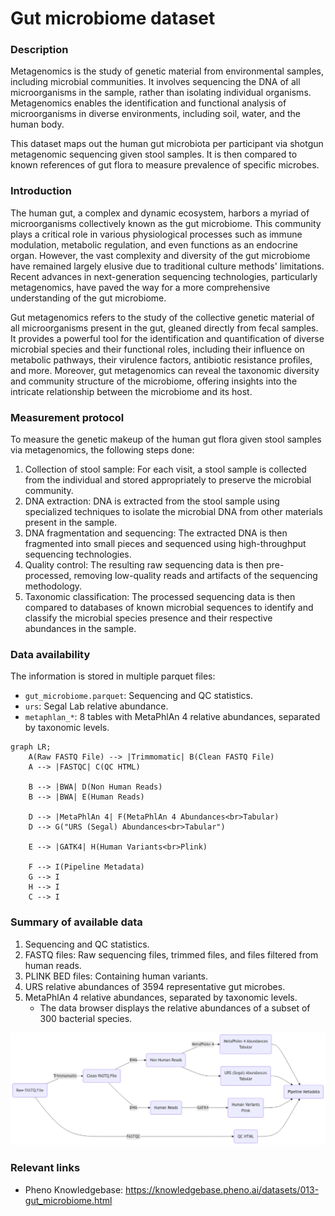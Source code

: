 # Gut microbiome dataset  

### Description 
<!-- just for gut microbiome: shortened from the original introduction in the data doc -->
Metagenomics is the study of genetic material from environmental samples, including microbial communities. It involves sequencing the DNA of all microorganisms in the sample, rather than isolating individual organisms. Metagenomics enables the identification and functional analysis of microorganisms in diverse environments, including soil, water, and the human body.

This dataset maps out the human gut microbiota per participant via shotgun metagenomic sequencing given stool samples. It is then compared to known references of gut flora to measure prevalence of specific microbes.

### Introduction 
<!-- just for gut microbiome: shortened from the original introduction in the data doc -->
The human gut, a complex and dynamic ecosystem, harbors a myriad of microorganisms collectively known as the gut microbiome. This community plays a critical role in various physiological processes such as immune modulation, metabolic regulation, and even functions as an endocrine organ. However, the vast complexity and diversity of the gut microbiome have remained largely elusive due to traditional culture methods' limitations. Recent advances in next-generation sequencing technologies, particularly metagenomics, have paved the way for a more comprehensive understanding of the gut microbiome.

Gut metagenomics refers to the study of the collective genetic material of all microorganisms present in the gut, gleaned directly from fecal samples. It provides a powerful tool for the identification and quantification of diverse microbial species and their functional roles, including their influence on metabolic pathways, their virulence factors, antibiotic resistance profiles, and more. Moreover, gut metagenomics can reveal the taxonomic diversity and community structure of the microbiome, offering insights into the intricate relationship between the microbiome and its host.

### Measurement protocol 
<!-- long measurment protocol for the data browser -->
To measure the genetic makeup of the human gut flora given stool samples via metagenomics, the following steps done:

1. Collection of stool sample: For each visit, a stool sample is collected from the individual and stored appropriately to preserve the microbial community.
2. DNA extraction: DNA is extracted from the stool sample using specialized techniques to isolate the microbial DNA from other materials present in the sample.
3. DNA fragmentation and sequencing: The extracted DNA is then fragmented into small pieces and sequenced using high-throughput sequencing technologies.
4. Quality control: The resulting raw sequencing data is then pre-processed, removing low-quality reads and artifacts of the sequencing methodology.
5. Taxonomic classification: The processed sequencing data is then compared to databases of known microbial sequences to identify and classify the microbial species presence and their respective abundances in the sample.

### Data availability 
<!-- for the example notebooks -->
The information is stored in multiple parquet files:
- `gut_microbiome.parquet`: Sequencing and QC statistics.
- `urs`: Segal Lab relative abundance.
- `metaphlan_*`: 8 tables with MetaPhlAn 4 relative abundances, separated by taxonomic levels.

```{mermaid}
graph LR;
    A(Raw FASTQ File) --> |Trimmomatic| B(Clean FASTQ File)
    A --> |FASTQC| C(QC HTML)
    
    B --> |BWA| D(Non Human Reads)
    B --> |BWA| E(Human Reads)
    
    D --> |MetaPhlAn 4| F(MetaPhlAn 4 Abundances<br>Tabular)
    D --> G("URS (Segal) Abundances<br>Tabular")
    
    E --> |GATK4| H(Human Variants<br>Plink)
    
    F --> I(Pipeline Metadata)
    G --> I
    H --> I
    C --> I
```

### Summary of available data 
<!-- for the data browser -->
1. Sequencing and QC statistics.
2. FASTQ files: Raw sequencing files, trimmed files, and files filtered from human reads.
3. PLINK BED files: Containing human variants.
4. URS relative abundances of 3594 representative gut microbes.
5. MetaPhlAn 4 relative abundances, separated by taxonomic levels.
    - The data browser displays the relative abundances of a subset of 300 bacterial species.

![available data](gutmb_data.png)

### Relevant links

* Pheno Knowledgebase: https://knowledgebase.pheno.ai/datasets/013-gut_microbiome.html